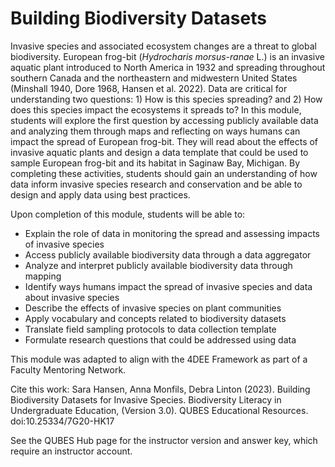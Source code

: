 # Building Biodiversity Datasets

Invasive species and associated ecosystem changes are a threat to global biodiversity. European frog-bit (_Hydrocharis morsus-ranae_ L.) is an invasive aquatic plant introduced to North America in 1932 and spreading throughout southern Canada and the northeastern and midwestern United States (Minshall 1940, Dore 1968, Hansen et al. 2022). Data are critical for understanding two questions: 1) How is this species spreading? and 2) How does this species impact the ecosystems it spreads to? In this module, students will explore the first question by accessing publicly available data and analyzing them through maps and reflecting on ways humans can impact the spread of European frog-bit. They will read about the effects of invasive aquatic plants and design a data template that could be used to sample European frog-bit and its habitat in Saginaw Bay, Michigan. By completing these activities, students should gain an understanding of how data inform invasive species research and conservation and be able to design and apply data using best practices.

Upon completion of this module, students will be able to:

* Explain the role of data in monitoring the spread and assessing impacts of invasive species
* Access publicly available biodiversity data through a data aggregator
* Analyze and interpret publicly available biodiversity data through mapping
* Identify ways humans impact the spread of invasive species and data about invasive species
* Describe the effects of invasive species on plant communities
* Apply vocabulary and concepts related to biodiversity datasets
* Translate field sampling protocols to data collection template
* Formulate research questions that could be addressed using data

This module was adapted to align with the 4DEE Framework as part of a Faculty Mentoring Network.

Cite this work: Sara Hansen, Anna Monfils, Debra Linton (2023). Building Biodiversity Datasets for Invasive Species. Biodiversity Literacy in Undergraduate Education, (Version 3.0). QUBES Educational Resources. doi:10.25334/7G20-HK17

See the QUBES Hub page for the instructor version and answer key, which require an instructor account.
